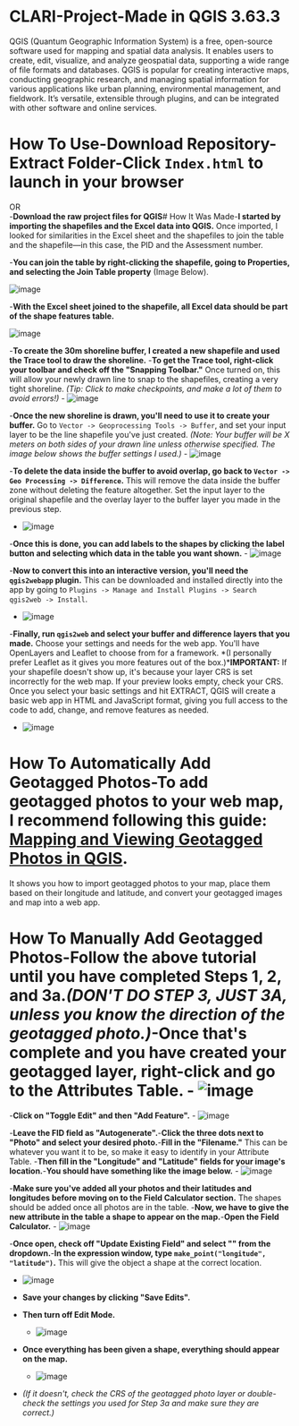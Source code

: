 # CLARI-Project-**Made in QGIS 3.63.3**

QGIS (Quantum Geographic Information System) is a free, open-source software used for mapping and spatial data analysis. It enables users to create, edit, visualize, and analyze geospatial data, supporting a wide range of file formats and databases. QGIS is popular for creating interactive maps, conducting geographic research, and managing spatial information for various applications like urban planning, environmental management, and fieldwork. It’s versatile, extensible through plugins, and can be integrated with other software and online services.

# How To Use-**Download Repository**-**Extract Folder**-**Click `Index.html` to launch in your browser**  
  OR  
-**Download the raw project files for QGIS**# How It Was Made-**I started by importing the shapefiles and the Excel data into QGIS.** Once imported, I looked for similarities in the Excel sheet and the shapefiles to join the table and the shapefile—in this case, the PID and the Assessment number.

  -**You can join the table by right-clicking the shapefile, going to Properties, and selecting the Join Table property** (Image Below).

  ![image](https://github.com/user-attachments/assets/082d7a27-6c36-401f-a7ef-19618b52abc5)
  
-**With the Excel sheet joined to the shapefile, all Excel data should be part of the shape features table.**

  ![image](https://github.com/user-attachments/assets/03026daa-3f06-464a-973a-667efd6eb2ef)

-**To create the 30m shoreline buffer, I created a new shapefile and used the Trace tool to draw the shoreline.**  -**To get the Trace tool, right-click your toolbar and check off the "Snapping Toolbar."** Once turned on, this will allow your newly drawn line to snap to the shapefiles, creating a very tight shoreline. *(Tip: Click to make checkpoints, and make a lot of them to avoid errors!)*  - ![image](https://github.com/user-attachments/assets/741f6a5f-2a94-46ba-a79f-aac628b63108)
  
-**Once the new shoreline is drawn, you'll need to use it to create your buffer.** Go to `Vector -> Geoprocessing Tools -> Buffer`, and set your input layer to be the line shapefile you've just created. *(Note: Your buffer will be X meters on both sides of your drawn line unless otherwise specified. The image below shows the buffer settings I used.)*  - ![image](https://github.com/user-attachments/assets/38e60855-9be0-4bbf-8430-d561c552f13e)
  
-**To delete the data inside the buffer to avoid overlap, go back to `Vector -> Geo Processing -> Difference`.** This will remove the data inside the buffer zone without deleting the feature altogether. Set the input layer to the original shapefile and the overlay layer to the buffer layer you made in the previous step.
  - ![image](https://github.com/user-attachments/assets/010c9ba8-dccf-49b9-921b-ae173e75fd98)
  
-**Once this is done, you can add labels to the shapes by clicking the label button and selecting which data in the table you want shown.**  - ![image](https://github.com/user-attachments/assets/47819c58-fe8a-40a8-9fdd-752426643a11)
  
-**Now to convert this into an interactive version, you'll need the `qgis2webapp` plugin.** This can be downloaded and installed directly into the app by going to `Plugins -> Manage and Install Plugins -> Search qgis2web -> Install`.
  - ![image](https://github.com/user-attachments/assets/0a0ae60d-344c-4df5-9b0a-17bf0e56d07a)
  
-**Finally, run `qgis2web` and select your buffer and difference layers that you made.** Choose your settings and needs for the web app. You'll have OpenLayers and Leaflet to choose from for a framework. *(I personally prefer Leaflet as it gives you more features out of the box.)***IMPORTANT:** If your shapefile doesn't show up, it's because your layer CRS is set incorrectly for the web map. If your preview looks empty, check your CRS. Once you select your basic settings and hit EXTRACT, QGIS will create a basic web app in HTML and JavaScript format, giving you full access to the code to add, change, and remove features as needed.
  - ![image](https://github.com/user-attachments/assets/ff65e9c3-3384-4fdc-ab0f-c93685eb5b3e)

# How To Automatically Add Geotagged Photos-**To add geotagged photos to your web map, I recommend following this guide:** [Mapping and Viewing Geotagged Photos in QGIS](https://opengislab.com/blog/2020/8/23/mapping-and-viewing-geotagged-photos-in-qgis).  
  It shows you how to import geotagged photos to your map, place them based on their longitude and latitude, and convert your geotagged images and map into a web app.

# How To Manually Add Geotagged Photos-**Follow the above tutorial until you have completed Steps 1, 2, and 3a.***(DON'T DO STEP 3, JUST 3A, unless you know the direction of the geotagged photo.)*-**Once that's complete and you have created your geotagged layer, right-click and go to the Attributes Table.**  - ![image](https://github.com/user-attachments/assets/f05bc69d-7bc4-44b1-a745-07cc5144890b)
  
-**Click on "Toggle Edit" and then "Add Feature".**  - ![image](https://github.com/user-attachments/assets/76a95bed-6d4f-4527-8ce3-0f696eb5f6c8)
  
-**Leave the FID field as "Autogenerate".**-**Click the three dots next to "Photo" and select your desired photo.**-**Fill in the "Filename."** This can be whatever you want it to be, so make it easy to identify in your Attribute Table.
-**Then fill in the "Longitude" and "Latitude" fields for your image's location.**-**You should have something like the image below.**  - ![image](https://github.com/user-attachments/assets/bd60f1bf-0284-459c-868b-055084936361)
  
-**Make sure you've added all your photos and their latitudes and longitudes before moving on to the Field Calculator section.** The shapes should be added once all photos are in the table.
-**Now, we have to give the new attribute in the table a shape to appear on the map.**-**Open the Field Calculator.**  - ![image](https://github.com/user-attachments/assets/334e1c4d-dc00-42ee-b33c-4cd016e11418)
  
-**Once open, check off "Update Existing Field" and select "<geometry>" from the dropdown.**-**In the expression window, type `make_point("longitude", "latitude")`.** This will give the object a shape at the correct location.
  - ![image](https://github.com/user-attachments/assets/7ff65f64-3fd3-42c0-afa0-263b8f0d7632)
  
- **Save your changes by clicking "Save Edits".**
- **Then turn off Edit Mode.**
  - ![image](https://github.com/user-attachments/assets/0c4c1f9e-903f-4819-945f-a68850ae403d)
  
- **Once everything has been given a shape, everything should appear on the map.**
  - ![image](https://github.com/user-attachments/assets/6b978f98-34d7-4922-a110-2430627d53b5)

- *(If it doesn't, check the CRS of the geotagged photo layer or double-check the settings you used for Step 3a and make sure they are correct.)*
